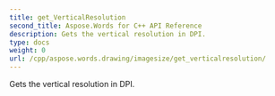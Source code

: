 ```yaml
---
title: get_VerticalResolution
second_title: Aspose.Words for C++ API Reference
description: Gets the vertical resolution in DPI. 
type: docs
weight: 0
url: /cpp/aspose.words.drawing/imagesize/get_verticalresolution/
---
```


Gets the vertical resolution in DPI. 

